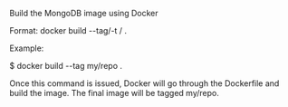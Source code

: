 Build the MongoDB image using Docker

Format: docker build --tag/-t <user-name>/<repository> .

Example:

$ docker build --tag my/repo .

Once this command is issued, Docker will go through the Dockerfile and build the image. The final image will be tagged my/repo.

